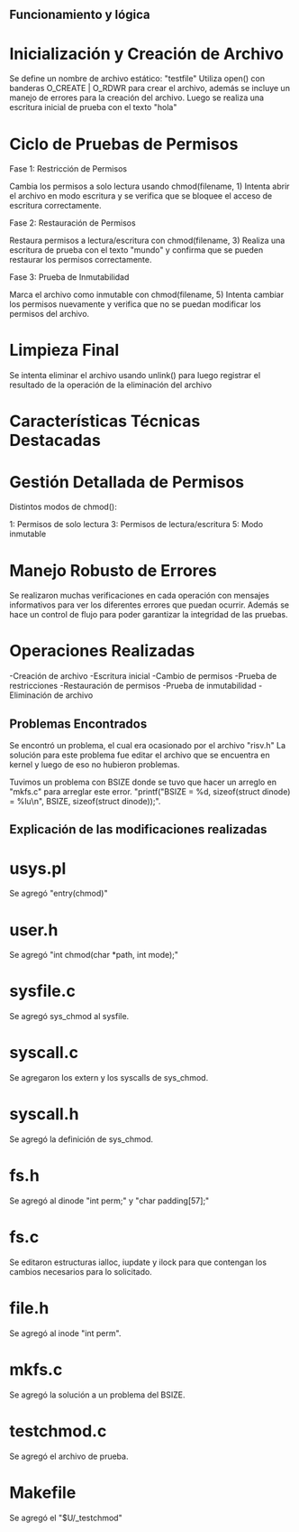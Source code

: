 ## Funcionamiento y lógica

# Inicialización y Creación de Archivo

Se define un nombre de archivo estático: "testfile"
Utiliza open() con banderas O_CREATE | O_RDWR para crear el archivo, además se incluye un manejo de errores para la creación del archivo. Luego se realiza una escritura inicial de prueba con el texto "hola"

#  Ciclo de Pruebas de Permisos
Fase 1: Restricción de Permisos

Cambia los permisos a solo lectura usando chmod(filename, 1)
Intenta abrir el archivo en modo escritura y se verifica que se bloquee el acceso de escritura correctamente.

Fase 2: Restauración de Permisos

Restaura permisos a lectura/escritura con chmod(filename, 3)
Realiza una escritura de prueba con el texto "mundo" y confirma que se pueden restaurar los permisos correctamente.

Fase 3: Prueba de Inmutabilidad

Marca el archivo como inmutable con chmod(filename, 5)
Intenta cambiar los permisos nuevamente y verifica que no se puedan modificar los permisos del archivo.


# Limpieza Final

Se intenta eliminar el archivo usando unlink() para luego registrar el resultado de la operación de la eliminación del archivo


# Características Técnicas Destacadas
# Gestión Detallada de Permisos

Distintos modos de chmod():

1: Permisos de solo lectura
3: Permisos de lectura/escritura
5: Modo inmutable



# Manejo Robusto de Errores

Se realizaron muchas verificaciones en cada operación con mensajes informativos para ver los diferentes errores que puedan ocurrir. Además se hace un control de flujo para poder garantizar la integridad de las pruebas.

# Operaciones Realizadas

-Creación de archivo
-Escritura inicial
-Cambio de permisos
-Prueba de restricciones
-Restauración de permisos
-Prueba de inmutabilidad
-Eliminación de archivo

## Problemas Encontrados

Se encontró un problema, el cual era ocasionado por el archivo "risv.h"
La solución para este problema fue editar el archivo que se encuentra en kernel y luego de eso no hubieron problemas.

Tuvimos un problema con BSIZE donde se tuvo que hacer un arreglo en "mkfs.c" para arreglar este error. "printf("BSIZE = %d, sizeof(struct dinode) = %lu\n", BSIZE, sizeof(struct dinode));".



## Explicación de las modificaciones realizadas

# usys.pl
Se agregó "entry(chmod)"

# user.h
Se agregó "int chmod(char *path, int mode);"

# sysfile.c
Se agregó sys_chmod al sysfile.

# syscall.c
Se agregaron los extern y los syscalls de sys_chmod.

# syscall.h
Se agregó la definición de sys_chmod.

# fs.h
Se agregó al dinode "int perm;" y "char padding[57];"

# fs.c
Se editaron estructuras ialloc, iupdate y ilock para que contengan los cambios necesarios para lo solicitado.

# file.h
Se agregó al inode "int perm".

# mkfs.c
Se agregó la solución a un problema del BSIZE.

# testchmod.c
Se agregó el archivo de prueba.

# Makefile
Se agregó el "$U/_testchmod\"